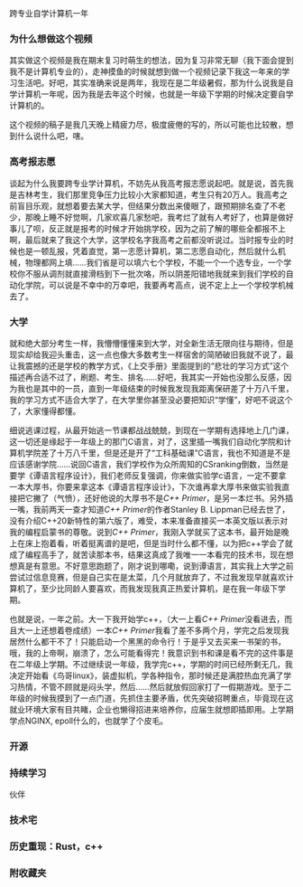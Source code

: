 跨专业自学计算机一年

### 为什么想做这个视频

其实做这个视频是我在期末复习时萌生的想法，因为复习非常无聊（我下面会提到我不是计算机专业的），走神摸鱼的时候就想到做一个视频记录下我这一年来的学习生活吧。好吧，其实准确来说是两年，我现在是二年级暑假，那为什么说我是自学计算机一年呢，因为我是去年这个时候，也就是一年级下学期的时候决定要自学计算机的。

这个视频的稿子是我几天晚上精疲力尽，极度疲倦的写的，所以可能也比较散，想到什么说什么吧，嗐。

### 高考报志愿

谈起为什么我要跨专业学计算机，不妨先从我高考报志愿说起吧。就是说，首先我是吉林考生，我们那里竞争压力比较小大家都知道，考生只有20万人。我高考之前盲目乐观，就想着要去某大学，但结果分数出来傻眼了，跟预期排名查了不老少，那晚上睡不好觉啊，几家欢喜几家愁吧，我考烂了就有人考好了，也算是做好事儿了呗，反正就是报考的时候才开始挑学校，因为之前了解的哪些全都报不上啊，最后就来了我这个大学，这学校名字我高考之前都没听说过。当时报专业的时候也是一顿乱报，凭着直觉，第一志愿计算机，第二志愿自动化，然后就什么机械，物理都网上填……我们省是可以填六七个学校，不能一个一个选专业，一个学校你不服从调剂就直接滑档到下一批次咯，所以阴差阳错地我就来到我们学校的自动化学院，可以说是不幸中的万幸吧，我要再考高点，说不定上上一个学校学机械去了。

### 大学

就和绝大部分考生一样，我懵懵懂懂来到大学，对全新生活无限向往与期待，但是现实却给我迎头重击，这一点也像大多数考生一样宿舍的简陋破旧我就不说了，最让我震撼的还是学校的教学方式，《上交手册》里面提到的“悲壮的学习方式”这个描述再合适不过了，刷题、考生、排名……好吧，我其实一开始也没那么反感，因为我也是其中的一员，直到一年级结束的时候我发现我距离保研差了十万八千里，我的学习方式不适合大学了，在大学里你甚至没必要把知识“学懂”，好吧不说这个了，大家懂得都懂。

细说逃课过程，从最开始逃一节课都战战兢兢，到现在一学期有选择地上几门课，这一切还是缘起于一年级上的那门C语言，对了，这里插一嘴我们自动化学院和计算机学院差了十万八千里，但是还是开了“工科基础课”C语言，我也不知道是不是应该感谢学院……说回C语言，我们学校作为众所周知的CSranking倒数，当然是要学《谭语言程序设计》，我们老师反复强调，你来做实验学c语言，一定不要拿一本大厚书，你要来拿这本《谭语言程序设计》，下次谁再拿大厚书来做实验我直接把它撇了（气愤），还好他说的大厚书不是*C++ Primer*，是另一本烂书。另外插一嘴，我前两天一查才知道*C++ Primer*的作者Stanley B. Lippman已经去世了，没有介绍C++20新特性的第六版了，难受，本来准备直接买一本英文版以表示对我的编程启蒙书的尊敬。说到*C++ Primer*，我刚入学就买了这本书，最开始是晚上在床上抱着看，听着挺离谱的是吧，但是当时什么都不懂，以为把c++学会了就成了编程高手了，就苦读那本书，结果这真成了我唯一一本看完的技术书，现在想想真是有意思。不好意思跑题了，刚才说到哪嘞，说到谭语言，其实我上大学之前尝试过信息竞赛，但是自己实在是太菜，几个月就放弃了，不过我发现早就喜欢计算机了，至少比同龄人要喜欢，而我发现我真正热爱计算机，是在我一年级下学期。

也就是说，一年之前。大一下我开始学c++，（大一上看*C++ Primer*没看进去，而且大一上还想着卷成绩）一本*C++ Primer*我看了差不多两个月，学完之后发现我居然什么都干不了！只能启动一个黑黑的命令行！于是乎又去买来一书架的书，哦，我的上帝啊，崩溃了，怎么可能看得完！我意识到书和课是看不完的这件事是在二年级上学期。不过继续说一年级，我学完c++，学期的时间已经所剩无几，我决定开始看《鸟哥linux》，装虚拟机，学各种指令，那时候还是满腔热血充满了学习热情，不管不顾就是闷头学，然后……然后就放假回家打了一假期游戏。至于二年级的时候我摸到了一点门道，先抓住主要矛盾，优先突破招聘重点，毕竟现在这就业环境大家有目共睹，企业也懒得招进来培养你，应届生就想即插即用。上学期学点NGINX, epoll什么的，也就学了个皮毛。

### 开源

### 持续学习

伙伴

### 技术宅

###  历史重现：Rust，c++

### 附收藏夹
